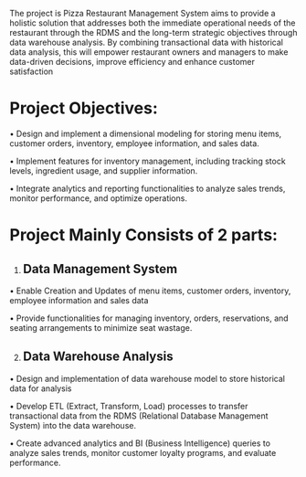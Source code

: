The project is Pizza Restaurant Management System aims to  provide a holistic solution that addresses both the immediate operational needs of the restaurant through the RDMS  and the long-term strategic objectives through data warehouse analysis. By combining transactional data with historical data analysis, this will empower restaurant owners and managers to make data-driven decisions, improve efficiency and enhance customer satisfaction
# **Project Objectives**:
•	Design and implement a dimensional modeling for storing menu items, customer
orders, inventory, employee information, and sales data.

•	Implement features for inventory management, including tracking stock levels,
ingredient usage, and supplier information.

•	Integrate analytics and reporting functionalities to analyze sales trends, monitor
performance, and optimize operations.

# Project Mainly Consists of 2 parts:
1.	## **Data Management System** 
•	Enable Creation and Updates of menu items, customer orders, inventory, employee information and sales data 

•	Provide functionalities for managing inventory, orders, reservations, and seating arrangements to minimize seat wastage.

2.	## **Data Warehouse Analysis** 
•	Design and implementation of data warehouse model to store historical data for analysis 

•	Develop ETL (Extract, Transform, Load) processes to transfer transactional data from the RDMS (Relational Database Management System) into the data warehouse.

•	Create advanced analytics and BI (Business Intelligence) queries to analyze sales trends, monitor customer loyalty programs, and evaluate performance.




